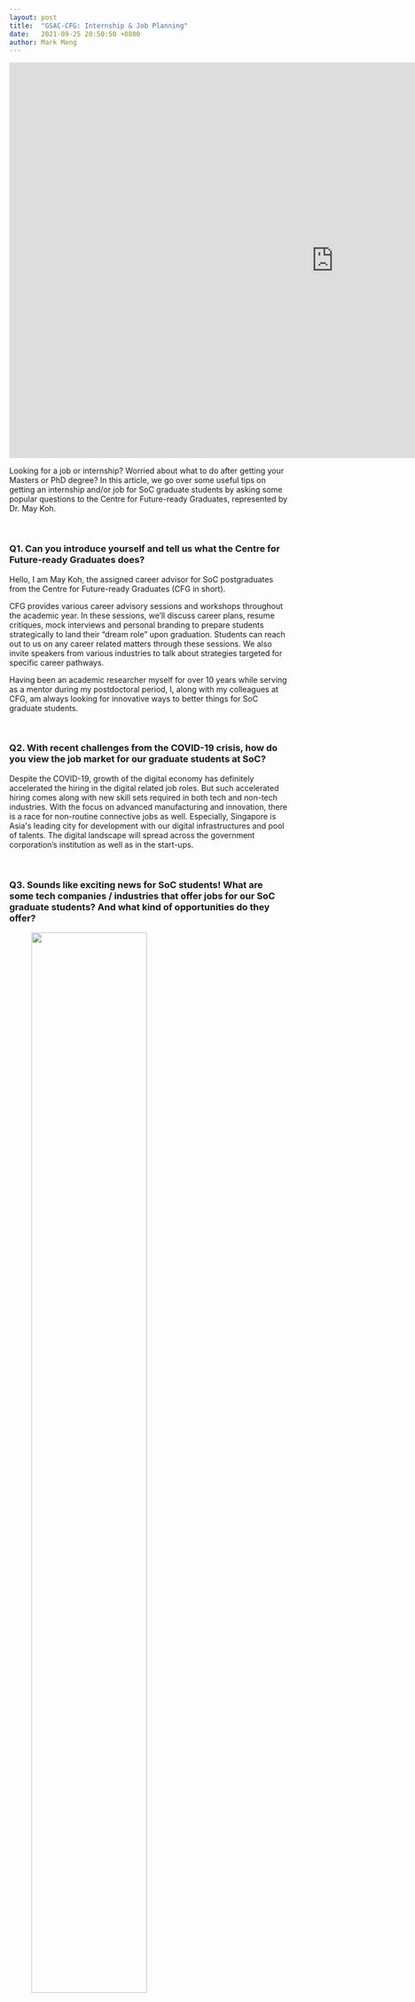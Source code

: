 ```yaml
---
layout: post
title:  "GSAC-CFG: Internship & Job Planning"
date:   2021-09-25 20:50:50 +0800
author: Mark Meng
---
```


<iframe width="1170" height="713" src="https://www.youtube.com/embed/kKNlFsmy9iE" title="YouTube video player" frameborder="0" allow="accelerometer; autoplay; clipboard-write; encrypted-media; gyroscope; picture-in-picture" allowfullscreen></iframe>

<!-- Intro -->
<!-- To add stuff here -->

Looking for a job or internship? Worried about what to do after getting your Masters or PhD degree?
In this article, we go over some useful tips on getting an internship and/or job for SoC graduate students by asking some popular questions to the Centre for Future-ready Graduates, represented by Dr. May Koh. 

<br />

### Q1. Can you introduce yourself and tell us what the Centre for Future-ready Graduates does?
 
Hello, I am May Koh, the assigned career advisor for SoC postgraduates from the Centre for Future-ready Graduates (CFG in short).
 
CFG provides various career advisory sessions and workshops throughout the academic year. In these sessions, we’ll discuss career plans, resume critiques, mock interviews and personal branding to prepare students strategically to land their “dream role” upon graduation. Students can reach out to us on any career related matters through these sessions. We also invite speakers from various industries to talk about strategies targeted for specific career pathways. 
 
Having been an academic researcher myself for over 10 years while serving as a mentor during my postdoctoral period, I, along with my colleagues at CFG, am always looking for innovative ways to better things for SoC graduate students.
 
<br />

### Q2. With recent challenges from the COVID-19 crisis, how do you view the job market for our graduate students at SoC? 
 
Despite the COVID-19, growth of the digital economy has definitely accelerated the hiring in the digital related job roles. But such accelerated hiring comes along with new skill sets required in both tech and non-tech industries. With the focus on advanced manufacturing and innovation, there is a race for non-routine connective jobs as well. Especially, Singapore is Asia's leading city for development with our digital infrastructures and pool of talents. The digital landscape will spread across the government corporation’s institution as well as in the start-ups.
 
<br />

### Q3. Sounds like exciting news for SoC students! What are some tech companies / industries that offer jobs for our SoC graduate students? And what kind of opportunities do they offer?

<!-- insert image - slide on diverse range of digital capabilities -->
<figure>
    <img src="/img/career/digital-cap.png" width="70%" height="70%">
    <!-- <figcaption> . </figcaption> -->
</figure>

Here you can see tech companies categorized by a range of digital capabilities. These are the world's top tech companies that are currently based in Singapore. On top of that, as you may already know from the news, big organizations like Alibaba, ByteDance, Twitter, and Zoom are now establishing their presence in Singapore.  These are the types of companies that will offer job opportunities to SoC graduates. 

<!-- Insert a better pic (these 3 graphs together) -->
<figure>
    <img src="/img/career/industries-masters.png" width="70%" height="70%">
    <img src="/img/career/industries-phd.png" width="70%" height="70%">
    <!-- <figcaption> .. </figcaption> -->
</figure>

Based on statistics taken from graduates, a majority of our masters and PhD students end up in IT / ICT industries. Other industries such as Finance and Insurance are pivoting to digitalization (e.g., Fintech, Healthtech, etc.) and hence keen on offering jobs to SoC graduate students.

<br />

### Q4. We notice that attending an industrial internship during postgraduate study has become popular. How do you view this trend? Does CFG provide any help in finding such internships for our students? 

Taking up an industrial internship is a great way for students to decide if a particular career is a good match to them. During the internship, students can also start to build a professional network that can be a valuable resource during the job search. It is worthy to mention that virtual internships are also becoming more common during this pandemic. 

At SoC, the current practice for Masters is that internships are taken up during the Special Term or vacation period, generally more uptake during Special Term (May, June, July period) as compared to the December vacation period. Masters students are allowed to take leave of absence for one semester.
 
As for PhD students, there is no fixed timeline, but they are encouraged to go on internships with top research labs for a period up to 6 months. Though this is not compulsory, PhD students are encouraged to go on internships where they will continue to be supported by the School with a paid leave of absence during their internship period. Internships for these PhD students should be aligned to one’s research direction and is usually up to the discretion of the individual PhD supervisors for approval.  
 
Currently, there is no compulsory requirement for SoC postgraduates (both Masters and PhDs) to take internships. But there will be some new requirements for students on MComp General Track and MSBA. 
 
For students on the MComp General Track, a new program that started in Jan 2021, there is an industry capstone which is a compulsory component, and has been designed into the curriculum of this new Master’s program. Students will have to intern for at least 4 months full-time with a local company in Singapore. 

<br />

### Q5. Are there any resources provided by CFG for our students to look for an internship? 
 
Yes, the default channel is NUS TalentConnect job portal for Masters. For PhD candidates, it is usually through the PhD supervisor, self-sourced by the students and very rarely offered via NUS TalentConnect. 
 
<!-- Insert pic of TalentConnect portal -->
<figure>
    <img src="/img/career/talent-connect.png" width="70%" height="70%">
    <figcaption> NUS TalentConnect portal. </figcaption>
</figure>

<br />

### Q6. We have many international students among Masters or PhD students at SoC. What do these international students be aware of when applying for paid jobs? 
 
These are [recommended guidelines on CFG’s website](https://nus.edu.sg/cfg/students/jobs-internships/internships/vacation-internship-programme) for students who are interested in taking paid internships.
 
Generally, students holding an ICA issued Student Pass (STP) may consider the following options. 
 
For paid full-time internships, students are advised to take them during the two term breaks with respect to the NUS academic calendar. This is only applicable to Masters by Coursework students. Masters by Research and PhD students technically do not have vacation and thus can only do part-time with a maximum of 16 hours per week.  
 
Students can also choose a paid part-time internship for a maximum of 16 hours during the NUS term.  

<br />

### Q7. For those who already graduated, how can they look for help in finding full-time jobs or internships? 
 
There are two ways. First one is via the school’s website. They can log onto the _NUS TalentConnect_ job portal or keep a look out for weekly emails on the latest job opportunities. Besides _TalentConnect_, full-time enrolled students can also look for part-time work opportunities within NUS via the _NUS Student Work Scheme_ (NSWS) that aims to encourage NUS students to be self-reliant and to gain working experience on campus. For any administrative queries, they should check with the school admin. 

<!-- Insert pic of NSWS -->
<figure>
    <img src="/img/career/nsws.png" width="70%" height="70%">
    <figcaption> NUS Student Work Scheme aims to encourage NUS students to be self-reliant and to gain working experience in campus. </figcaption>
</figure>

On the CFG side, I would like to highlight the career support services. For career advisory, you can also choose to come as a group with your peers if you prefer. And there are regular workshops and advisory sessions as I mentioned earlier.

<br />
 
### Q8. Do we have any career fair specifically targeting SoC graduate students? If so, how many career fairs are there per year? 
 
Yes, we do! There are some major upcoming career fairs. There is so-called Internship Day on the _13th of October_ for those who are seeking internship opportunities. The postgraduate career fair this year will be held on _27th of October_, which will be focusing on jobs targeted towards postgraduates, and then there will be this **Career Fest 2022** which will be held in _January 2022_. 
 
Each career fair will have a series of pre-fair webinars and events to make sure students keep a lookout on this. In fact, we have hosted more than 600 events a year from emerging companies, multinational corporations, homegrown heroes as well as the public sector. The numbers are higher than usual due to COVID-19, and the events are virtual. If you are seeking job opportunities in any of these companies and industries, join these events to learn more about how to prepare yourself and make useful networks. Check out our CFG events calendar for the upcoming events  
 
<br />

### Q9. Can you elaborate more on what our students can expect from the career talks in this upcoming year (AY 2021/2022)? 
 
The postgraduate career advisory team will be organizing a series of workshops throughout the year. There will be Career Development Workshops, Industry Awareness Talks, PG Career Booster Workshops and recruitment events organized throughout the academic year. 
 
Students can start attending this career development workshops and industry awareness workshop as early as your first semester, to get started on their resume and LinkedIn profile, as well as to start thinking about the industry that they may wish to enter. From the second semester, students can start attending career booster workshops to hone their soft skills and join recruitment events to find out the technical skills and soft skills required to perform the role that they may be interested in. This will give students the time to work on any gaps. 
 
Below are the confirmed dates for the upcoming workshops for this semester. Seats are limited, so please look out for the emails from myself for the registration links!

<!-- Insert a better pic of confirmed dates (below) -->
<figure>
    <img src="/img/career/workshop-dates.png" width="70%" height="70%">
    <!-- <figcaption> .. </figcaption> -->
</figure>

These are the two upcoming confirmed dates for the postgraduate industry awareness workshops. This is the career booster series that are open to the wider and NUS population, including undergraduates and postgraduates for you to learn about advanced interview techniques and workplace skills. The workshops will cover three main themes: advanced interview and assessment skills, industry insiders and workplace success skills.
 
For the rest we are in the process of confirming the dates with the other speakers so do keep a lookout for more information and registration links in your emails. 
 
<br />

### Q10. Lastly, do you have any final words of advice to our postgraduate students?
 
A postgraduate journey, especially a PhD, can sound very daunting at first.  
And it is reassuring to be aware that students can always reach out to CFG for support not only in job search, but also in understanding _values_, _interests_, _personalities_, and _skills_, so as to brand their unique selling points (aka USPs) strategically for personal branding.  
 
When at an interview, having a personal branding would translate to: **_“Why must it only be you and not the other candidates that came before or after you?”_** Understanding who you are and what you want is important before you begin your job search because this means that you will be happier in your future role when your values are aligned.  
 
Keep an open mind with your options open and be updated on the emerging industry trends. That means if you are a student from STEM, it does not mean that you need to end up doing a STEM role. At CFG, we organise regular talks with industry partners who provide insights into the industry, specific job roles, and the organization’s work culture. This is one of the many avenues to tap into if you want to stay in the known for potential opportunities on the latest employment landscape.   
 
In addition to reaching out for a career advisory session with me, students may also wish to explore the _NUS Career+_ App that can help them plan their education, build their skills profile, and develop their career pathway. After establishing your USPs, start networking early to build your social capital since relationships need to be nurtured and you will be able to harvest the “fruits” when you are ready to embark on your job search journey at the end of your studies. “_conNectUS_” is a new professional networking platform that helps the NUS community to connect with other students and AlumNUS to share ideas, and acquire insights and opportunities. 
 
Lastly, stay connected with us by visiting and bookmarking the [CFG webpage](https://nus.edu.sg/cfg/) and keep a look out for upcoming career-related events on our events calendar and weekly emails for job alerts. 
I am sure that your ‘future’ self will be thanking your ‘now’ self for taking this important step in preparing yourself today for your future career.  
 
In the words of William Shakespeare, “We know what we are now, but not what we may become.” So be excited as you embark on this adventure of career exploration journey because the career of your dreams may just lie ahead. Thank you, GSAC team, for organising this Q&A session. I hope to e-meet SoC graduate students soon in upcoming career advisory sessions!
 
Thank you, Dr Koh, for your time!  

We look forward to having these exciting events you mentioned!

